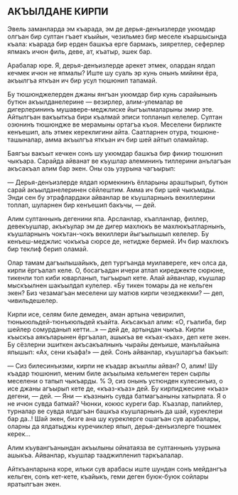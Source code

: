 ## АКЪЫЛДАНЕ КИРПИ
Эвель заманларда эм къарада, эм де дерья-денъизлерде укюмдар олгъан бир султан гъает къыйын, чезильмез бир меселе къаршысында къала: къарада бир ерден башкъа ерге бармакъ, зияретлер, сеферлер япмакъ ичюн филь, деве, ат, къатыр, эшек бар.

Арабалар юре.
Я, дерья-денъизлерде арекет этмек, олардан ялдап кечмек ичюн не япмалы?
Иште шу суаль эр кунь онынъ мийини ёра, акъылгъа яткъан ич бир усул тюшюнип тапамай.

Бу тюшюнджелерден джаны янгъан укюмдар бир кунь сарайынынъ бутюн акъылданелерине — везирлер, алим-улемалар ве дигерлерининъ мушавере-меджлиске йыгъылмаларыны эмир эте.
Айтылгъан вакъыткъа бири къалмай эписи топланып келелер.
Султан озюнинъ тюшюндже ве мерамыны ортагъа къоя.
Меселени бирликте кенъешип, аль этмек кереклигини айта. 
Саатларнен отура, тюшюне-ташыналар, амма акъылгъа яткъан ич бир шей айтып оламайлар.

Баягъы вакъыт кечкен сонъ шу укюмдар башкъа бир фикир тюшюнип чыкъара. 
Сарайда айванат ве къушлар алемининъ тиллерини анълагъан акъсакъал алим бар экен. 
Оны озь узурына чагъырып:

— Дерья-денъизлерде ялдап юрмекнинъ ёлларыны араштырып, бутюн сарай акъылданелеринен сёйлештим. 
Амма ич бир шей чыкъмады.
Энди сен бу этрафлардаки айванлар ве къушларнынъ векиллерини топлап, шуларнен бир кенъешип бакъчы, — дей.

Алим султаннынъ дегенини япа.
Арсланлар, къапланлар, филлер, девекъушлар, акъкъулар эм де дигер махлюкъ ве махлюкъатларнынъ, къушларнынъ чокътан-чокъ векиллери йыгъылышып келелер.
Бу кенъеш-меджлис чокъкъа сюрсе де, нетидже бермей. 
Ич бир махлюкъ бир теклиф берип оламай.

Олар тамам дагъылышайыкъ, деп тургъанда муилавереге, кеч олса да, кирпи ёргъалап келе.
О, босагъадан ичери атлап киреджекте сюрюне, тикенли топ киби юварланып, тыгъырып кете.
Алай айванлар, къушлар мыскъылнен шакъылдап кулелер.
«Бу тикен томары да не кельген экен?
Биз чезамагъан меселени шу матюв кирпи чезеджекми? — деп, чивильдешелер.

Кирпи исе, селям биле демеден, аман артына чевирилип, тюнькюльдей-тюнъкюльдей къайта.
Акъсакъал алим: «О, гъалиба, бир шейлер сомурданып кетти...» — дей де, артындан чыкъа. 
Кирпи къыскъа аякъларынен ёргъалап, ашыкъа ве «къах-къах», деп кете экен.
Бу сёзлерни эшиткен акъсакъалнынъ чырайы денъише, манълайына япышып: «Ах, сени къафа!» — дей.
Сонъ айванлар, къушларгъа бакъып:

— Сиз билесинъизми, кирпи не къадар акъыллы айван?
О, алим!
Шу къадар тюшюнип, меним биле акъылыма кельмеген терен сырлы меселени о тапып чыкъарды.
% Э, сиз онынъ устюнден кулесинъиз, о исе джаны агъырып кете де, «къаз-къаз» дей.
Бу кирпиджесине «къаз» дегени, — дей.
— Яни — къазнынъ сувда батмагъаныны хатырлата.
Я о не ичюн сувда батмай?
Чюнки, кокюс куреги бар.
Къазлар, папийлер, турналар ве сувда ялдагъан башкъа къушларнынъ да шай, куреклери бар да..!
Шай экен, бизге ана шу куреклерге ошагъан сув арабалары, оларны да ялдатыджы куречиклер япып, дерья-денъизлерге тюшмек керек...

Алим къувангъанындан акъылыны ойнатаяза ве султаннынъ узурына ашыкъа.
Айванлар, къушлар тааджипленип таркъалалар.

Айткъанларына коре, ильки сув арабасы иште шундан сонъ мейдангъа кельген, сонъ кет-кете, къайыкъ, геми деген буюк-буюк сойлары яратылгъан экен.
